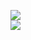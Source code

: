[![](https://img.shields.io/badge/Made%20With-Github%20Spray-lightgrey.svg?style=for-the-badge&logo=github)](https://github.com/Annihil/github-spray#24770)  
[![](https://i.imgur.com/2DrTn0Z.gif)](https://github.com/Annihil/github-spray)